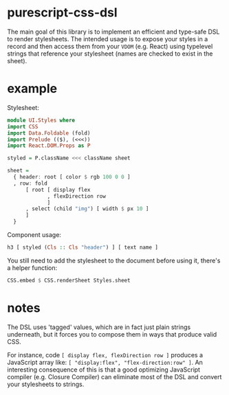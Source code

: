 # purescript-css-dsl
The main goal of this library is to implement an efficient and type-safe DSL to render stylesheets.
The intended usage is to expose your styles in a record and then access them from your `VDOM` (e.g. React) using typelevel strings that reference your stylesheet (names are checked to exist in the sheet).

# example
Stylesheet:
```purs
module UI.Styles where
import CSS
import Data.Foldable (fold)
import Prelude (($), (<<<))
import React.DOM.Props as P

styled = P.className <<< className sheet

sheet = 
  { header: root [ color $ rgb 100 0 0 ]
  , row: fold
      [ root [ display flex
             , flexDirection row
             ]
      , select (child "img") [ width $ px 10 ]
      ]
  }
```
Component usage:
```purs
h3 [ styled (Cls :: Cls "header") ] [ text name ]
```
You still need to add the stylesheet to the document before using it, there's a helper function:
```purs
CSS.embed $ CSS.renderSheet Styles.sheet
```

# notes

The DSL uses 'tagged' values, which are in fact just plain strings underneath, but it forces you to compose them in ways that produce valid CSS.

For instance, code `[ display flex, flexDirection row ]` produces a JavaScript array like: `[ "display:flex", "flex-direction:row" ]`. An interesting consequence of this is that a good optimizing JavaScript compiler (e.g. Closure Compiler) can eliminate most of the DSL and convert your stylesheets to strings. 

